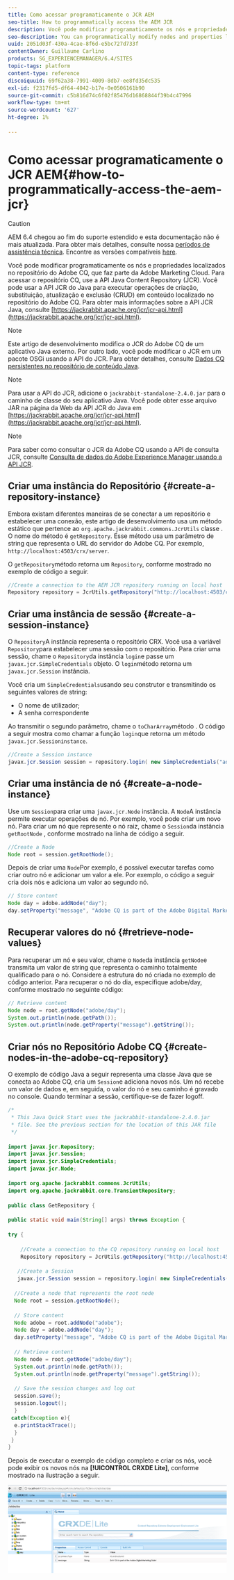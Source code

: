 ```yaml
---
title: Como acessar programaticamente o JCR AEM
seo-title: How to programmatically access the AEM JCR
description: Você pode modificar programaticamente os nós e propriedades localizados no repositório de AEM, que faz parte do Adobe Marketing Cloud
seo-description: You can programmatically modify nodes and properties located within the AEM repository, which is part of the Adobe Marketing Cloud
uuid: 2051d03f-430a-4cae-8f6d-e5bc727d733f
contentOwner: Guillaume Carlino
products: SG_EXPERIENCEMANAGER/6.4/SITES
topic-tags: platform
content-type: reference
discoiquuid: 69f62a38-7991-4009-8db7-ee8fd35dc535
exl-id: f2317fd5-df64-4042-b17e-0e0506161b90
source-git-commit: c5b816d74c6f02f85476d16868844f39b4c47996
workflow-type: tm+mt
source-wordcount: '627'
ht-degree: 1%

---
```


# Como acessar programaticamente o JCR AEM{#how-to-programmatically-access-the-aem-jcr}

>[!CAUTION]
>
>AEM 6.4 chegou ao fim do suporte estendido e esta documentação não é mais atualizada. Para obter mais detalhes, consulte nossa [períodos de assistência técnica](https://helpx.adobe.com/br/support/programs/eol-matrix.html). Encontre as versões compatíveis [here](https://experienceleague.adobe.com/docs/).

Você pode modificar programaticamente os nós e propriedades localizados no repositório do Adobe CQ, que faz parte da Adobe Marketing Cloud. Para acessar o repositório CQ, use a API Java Content Repository (JCR). Você pode usar a API JCR do Java para executar operações de criação, substituição, atualização e exclusão (CRUD) em conteúdo localizado no repositório do Adobe CQ. Para obter mais informações sobre a API JCR Java, consulte [https://jackrabbit.apache.org/jcr/jcr-api.html](https://jackrabbit.apache.org/jcr/jcr-api.html).

>[!NOTE]
>
>Este artigo de desenvolvimento modifica o JCR do Adobe CQ de um aplicativo Java externo. Por outro lado, você pode modificar o JCR em um pacote OSGi usando a API do JCR. Para obter detalhes, consulte [Dados CQ persistentes no repositório de conteúdo Java](https://helpx.adobe.com/experience-manager/using/persisting-cq-data-java-content1.html).

>[!NOTE]
>
>Para usar a API do JCR, adicione o `jackrabbit-standalone-2.4.0.jar` para o caminho de classe do seu aplicativo Java. Você pode obter esse arquivo JAR na página da Web da API JCR do Java em [https://jackrabbit.apache.org/jcr/jcr-api.html](https://jackrabbit.apache.org/jcr/jcr-api.html).

>[!NOTE]
>
>Para saber como consultar o JCR da Adobe CQ usando a API de consulta JCR, consulte [Consulta de dados do Adobe Experience Manager usando a API JCR](https://helpx.adobe.com/experience-manager/using/querying-experience-manager-data-using1.html).

## Criar uma instância do Repositório {#create-a-repository-instance}

Embora existam diferentes maneiras de se conectar a um repositório e estabelecer uma conexão, este artigo de desenvolvimento usa um método estático que pertence ao `org.apache.jackrabbit.commons.JcrUtils` classe . O nome do método é `getRepository`. Esse método usa um parâmetro de string que representa o URL do servidor do Adobe CQ. Por exemplo, `http://localhost:4503/crx/server`.

O `getRepository`método retorna um `Repository`, conforme mostrado no exemplo de código a seguir.

```java
//Create a connection to the AEM JCR repository running on local host
Repository repository = JcrUtils.getRepository("http://localhost:4503/crx/server");
```

## Criar uma instância de sessão {#create-a-session-instance}

O `Repository`A instância representa o repositório CRX. Você usa a variável `Repository`para estabelecer uma sessão com o repositório. Para criar uma sessão, chame o `Repository`da instância `login`e passe um `javax.jcr.SimpleCredentials` objeto. O `login`método retorna um `javax.jcr.Session` instância.

Você cria um `SimpleCredentials`usando seu construtor e transmitindo os seguintes valores de string:

* O nome de utilizador;
* A senha correspondente

Ao transmitir o segundo parâmetro, chame o `toCharArray`método . O código a seguir mostra como chamar a função `login`que retorna um método `javax.jcr.Sessioninstance`.

```java
//Create a Session instance
javax.jcr.Session session = repository.login( new SimpleCredentials("admin", "admin".toCharArray()));
```

## Criar uma instância de nó {#create-a-node-instance}

Use um `Session`para criar uma `javax.jcr.Node` instância. A `Node`A instância permite executar operações de nó. Por exemplo, você pode criar um novo nó. Para criar um nó que represente o nó raiz, chame o `Session`da instância `getRootNode` , conforme mostrado na linha de código a seguir.

```java
//Create a Node
Node root = session.getRootNode();
```

Depois de criar uma `Node`Por exemplo, é possível executar tarefas como criar outro nó e adicionar um valor a ele. Por exemplo, o código a seguir cria dois nós e adiciona um valor ao segundo nó.

```java
// Store content 
Node day = adobe.addNode("day");
day.setProperty("message", "Adobe CQ is part of the Adobe Digital Marketing Suite!");
```

## Recuperar valores do nó {#retrieve-node-values}

Para recuperar um nó e seu valor, chame o `Node`da instância `getNode`e transmita um valor de string que representa o caminho totalmente qualificado para o nó. Considere a estrutura do nó criada no exemplo de código anterior. Para recuperar o nó do dia, especifique adobe/day, conforme mostrado no seguinte código:

```java
// Retrieve content
Node node = root.getNode("adobe/day");
System.out.println(node.getPath());
System.out.println(node.getProperty("message").getString());
```

## Criar nós no Repositório Adobe CQ {#create-nodes-in-the-adobe-cq-repository}

O exemplo de código Java a seguir representa uma classe Java que se conecta ao Adobe CQ, cria um `Session`e adiciona novos nós. Um nó recebe um valor de dados e, em seguida, o valor do nó e seu caminho é gravado no console. Quando terminar a sessão, certifique-se de fazer logoff.

```java
/*
 * This Java Quick Start uses the jackrabbit-standalone-2.4.0.jar
 * file. See the previous section for the location of this JAR file
 */
 
import javax.jcr.Repository; 
import javax.jcr.Session; 
import javax.jcr.SimpleCredentials; 
import javax.jcr.Node; 
 
import org.apache.jackrabbit.commons.JcrUtils;
import org.apache.jackrabbit.core.TransientRepository;

public class GetRepository {

public static void main(String[] args) throws Exception { 
 
try { 
 
    //Create a connection to the CQ repository running on local host 
    Repository repository = JcrUtils.getRepository("http://localhost:4503/crx/server");
   
   //Create a Session
   javax.jcr.Session session = repository.login( new SimpleCredentials("admin", "admin".toCharArray())); 
 
  //Create a node that represents the root node
  Node root = session.getRootNode(); 
 
  // Store content 
  Node adobe = root.addNode("adobe"); 
  Node day = adobe.addNode("day"); 
  day.setProperty("message", "Adobe CQ is part of the Adobe Digital Marketing Suite!");

  // Retrieve content 
  Node node = root.getNode("adobe/day"); 
  System.out.println(node.getPath()); 
  System.out.println(node.getProperty("message").getString()); 
 
  // Save the session changes and log out
  session.save(); 
  session.logout();
  }
 catch(Exception e){
  e.printStackTrace();
  }
 } 
}
```

Depois de executar o exemplo de código completo e criar os nós, você pode exibir os novos nós na **[!UICONTROL CRXDE Lite]**, conforme mostrado na ilustração a seguir.

![chlimage_1-68](assets/chlimage_1-68.png)
